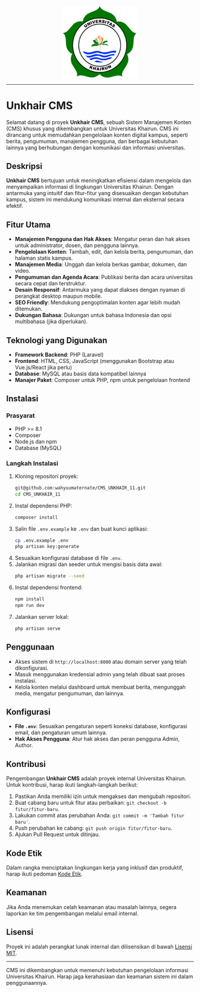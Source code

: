 <p align="center"><a href="https://www.unkhair.ac.id" target="_blank"><img src="public/backend/assets/img/logo-unkhair.png" width="200" alt="Logo Unkhair CMS"></a></p>

---

# Unkhair CMS

Selamat datang di proyek **Unkhair CMS**, sebuah Sistem Manajemen Konten (CMS) khusus yang dikembangkan untuk Universitas Khairun. CMS ini dirancang untuk memudahkan pengelolaan konten digital kampus, seperti berita, pengumuman, manajemen pengguna, dan berbagai kebutuhan lainnya yang berhubungan dengan komunikasi dan informasi universitas.

## Deskripsi

**Unkhair CMS** bertujuan untuk meningkatkan efisiensi dalam mengelola dan menyampaikan informasi di lingkungan Universitas Khairun. Dengan antarmuka yang intuitif dan fitur-fitur yang disesuaikan dengan kebutuhan kampus, sistem ini mendukung komunikasi internal dan eksternal secara efektif.

## Fitur Utama

- **Manajemen Pengguna dan Hak Akses**: Mengatur peran dan hak akses untuk administrator, dosen, dan pengguna lainnya.
- **Pengelolaan Konten**: Tambah, edit, dan kelola berita, pengumuman, dan halaman statis kampus.
- **Manajemen Media**: Unggah dan kelola berkas gambar, dokumen, dan video.
- **Pengumuman dan Agenda Acara**: Publikasi berita dan acara universitas secara cepat dan terstruktur.
- **Desain Responsif**: Antarmuka yang dapat diakses dengan nyaman di perangkat desktop maupun mobile.
- **SEO Friendly**: Mendukung pengoptimalan konten agar lebih mudah ditemukan.
- **Dukungan Bahasa**: Dukungan untuk bahasa Indonesia dan opsi multibahasa (jika diperlukan).

## Teknologi yang Digunakan

- **Framework Backend**: PHP (Laravel)
- **Frontend**: HTML, CSS, JavaScript (menggunakan Bootstrap atau Vue.js/React jika perlu)
- **Database**: MySQL atau basis data kompatibel lainnya
- **Manajer Paket**: Composer untuk PHP, npm untuk pengelolaan frontend

## Instalasi

### Prasyarat

- PHP >= 8.1
- Composer
- Node.js dan npm
- Database (MySQL)

### Langkah Instalasi

1. Kloning repositori proyek:
    ```bash
    git@github.com:wahyuumaternate/CMS_UNKHAIR_11.git
    cd CMS_UNKHAIR_11
    ```
2. Instal dependensi PHP:
    ```bash
    composer install
    ```
3. Salin file `.env.example` ke `.env` dan buat kunci aplikasi:
    ```bash
    cp .env.example .env
    php artisan key:generate
    ```
4. Sesuaikan konfigurasi database di file `.env`.
5. Jalankan migrasi dan seeder untuk mengisi basis data awal:
    ```bash
    php artisan migrate --seed
    ```
6. Instal dependensi frontend:
    ```bash
    npm install
    npm run dev
    ```
7. Jalankan server lokal:
    ```bash
    php artisan serve
    ```

## Penggunaan

- Akses sistem di `http://localhost:8000` atau domain server yang telah dikonfigurasi.
- Masuk menggunakan kredensial admin yang telah dibuat saat proses instalasi.
- Kelola konten melalui dashboard untuk membuat berita, mengunggah media, mengatur pengumuman, dan lainnya.

## Konfigurasi

- **File `.env`**: Sesuaikan pengaturan seperti koneksi database, konfigurasi email, dan pengaturan umum lainnya.
- **Hak Akses Pengguna**: Atur hak akses dan peran pengguna Admin, Author.

## Kontribusi

Pengembangan **Unkhair CMS** adalah proyek internal Universitas Khairun. Untuk kontribusi, harap ikuti langkah-langkah berikut:

1. Pastikan Anda memiliki izin untuk mengakses dan mengubah repositori.
2. Buat cabang baru untuk fitur atau perbaikan: `git checkout -b fitur/fitur-baru`.
3. Lakukan commit atas perubahan Anda: `git commit -m 'Tambah fitur baru'`.
4. Push perubahan ke cabang: `git push origin fitur/fitur-baru`.
5. Ajukan Pull Request untuk ditinjau.

## Kode Etik

Dalam rangka menciptakan lingkungan kerja yang inklusif dan produktif, harap ikuti pedoman [Kode Etik](#).

## Keamanan

Jika Anda menemukan celah keamanan atau masalah lainnya, segera laporkan ke tim pengembangan melalui email internal.

## Lisensi

Proyek ini adalah perangkat lunak internal dan dilisensikan di bawah [Lisensi MIT](https://opensource.org/licenses/MIT).

---

CMS ini dikembangkan untuk memenuhi kebutuhan pengelolaan informasi Universitas Khairun. Harap jaga kerahasiaan dan keamanan sistem ini dalam penggunaannya.
